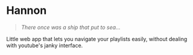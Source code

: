 # Hannon

> _There once was a ship that put to sea..._

Little web app that lets you navigate your playlists easily, without dealing with youtube's janky interface.
